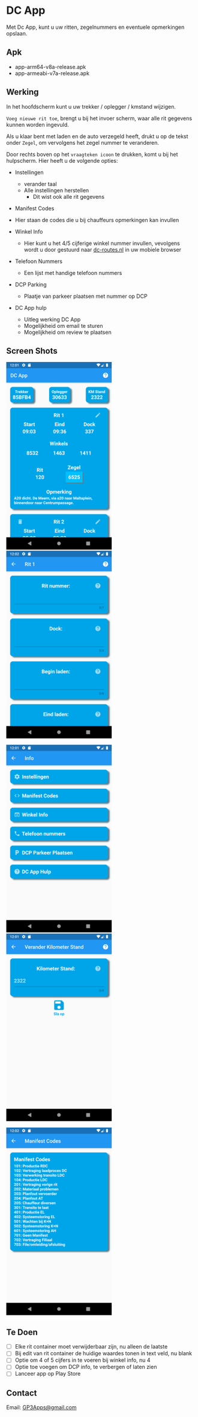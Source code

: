 # DC App

Met Dc App, kunt u uw ritten, zegelnummers en eventuele opmerkingen opslaan.

## Apk

* app-arm64-v8a-release.apk
* app-armeabi-v7a-release.apk

## Werking

In het hoofdscherm kunt u uw trekker / oplegger / kmstand wijzigen.

`Voeg nieuwe rit toe`, brengt u bij het invoer scherm, waar alle rit gegevens kunnen worden ingevuld.

Als u klaar bent met laden en de auto verzegeld heeft, drukt u op de tekst onder `Zegel`, om vervolgens het zegel nummer te veranderen.

Door rechts boven op het `vraagteken icoon` te drukken, komt u bij het hulpscherm.
Hier heeft u de volgende opties:

- Instellingen

  * verander taal
  * Alle instellingen herstellen
    - Dit wist ook alle rit gegevens

- Manifest Codes
 * Hier staan de codes die u bij chauffeurs opmerkingen kan invullen

- Winkel Info
  * Hier kunt u het 4/5 cijferige winkel nummer invullen, vevolgens wordt u door gestuurd naar [dc-routes.nl](https://dc-routes.nl/) in uw mobiele browser

- Telefoon Nummers
  * Een lijst met handige telefoon nummers

- DCP Parking
  * Plaatje van parkeer plaatsen met nummer op DCP

- DC App hulp
  * Uitleg werking DC App
  * Mogelijkheid om email te sturen
  * Mogelijkheid om review te plaatsen

## Screen Shots

<img src="/images/main_screen.png" height="500"> <img src="/images/empty_edit.png" height="500">

<img src="/images/info_screen.png" height="500"> <img src="/images/km_edit.png" height="500">

<img src="/images/manifest_code.png" height="500">


## Te Doen

- [ ] Elke rit container moet verwijderbaar zijn, nu alleen de laatste
- [ ] Bij edit van rit container de huidige waardes tonen in text veld, nu blank
- [ ] Optie om 4 of 5 cijfers in te voeren bij winkel info, nu 4
- [ ] Optie toe voegen om DCP info, te verbergen of laten zien
- [ ] Lanceer app op Play Store

## Contact

Email: [GP3Apps@gmail.com](mailto:gp3apps@gmail.com)
